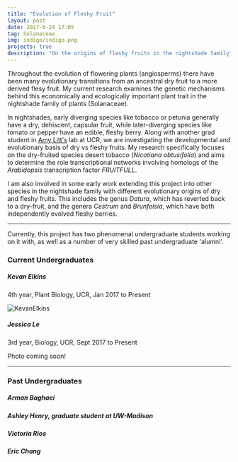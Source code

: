 ```yaml
---
title: "Evolution of Fleshy Fruit"
layout: post
date: 2017-6-24 17:05
tag: Solanaceae
img: indigo/indigo.png
projects: true
description: "On the origins of fleshy fruits in the nightshade family"
---
```


Throughout the evolution of flowering plants (angiosperms) there have been many evolutionary transitions from an ancestral dry fruit to a more derived flesy fruit. My current research examines the genetic mechanisms behind this economically and ecologically important plant trait in the nightshade family of plants (Solanaceae).

In nightshades, early diverging species like tobacco or petunia generally have a dry, dehiscent, capsular fruit, while later-diverging species like tomato or pepper have an edible, fleshy berry. Along with another grad student in [Amy Litt's](https://plantbiology.ucr.edu/people/faculty/litt.html) lab at UCR, we are investigating the developmental and evolutionary basis of dry vs fleshy fruits. My research specifically focuses on the dry-fruited species desert tobacco (<em>Nicotiana obtusifolia</em>) and aims to determine the role transcriptional networks involving homologs of the <em>Arabidopsis</em> transcription factor <em>FRUITFULL</em>.

I am also involved in some early work extending this project into other species in the nightshade family with different evolutionary origins of dry and fleshy fruits. This includes the genus <em>Datura</em>, which has reverted back to a dry-fruit, and the genera <em>Cestrum</em> and <em>Brunfelsia</em>, which have both independently evolved fleshy berries.

---

Currently, this project has two phenomenal undergraduate students working on it with, as well as a number of very skilled past undergraduate 'alumni'.

### Current Undergraduates
##### Kevan Elkins 
4th year, Plant Biology, UCR, Jan 2017 to Present

![KevanElkins](https://github.com/rajewski/rajewski.github.io/blob/master/assets/images/Kevan%20Elkins.png "Kevan Elkins") 

##### Jessica Le

3rd year, Biology, UCR, Sept 2017 to Present

Photo coming soon!

---
### Past Undergraduates

##### Arman Baghaei
##### Ashley Henry, graduate student at UW-Madison
##### Victoria Rios
##### Eric Chang



